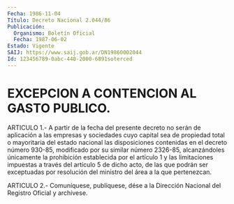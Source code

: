 ```yaml
---
Fecha: 1986-11-04
Título: Decreto Nacional 2.044/86
Publicación:
  Organismo: Boletín Oficial
  Fecha: 1987-06-02
Estado: Vigente
SAIJ: https://www.saij.gob.ar/DN19860002044
Id: 123456789-0abc-440-2000-6891soterced
---
```

# EXCEPCION A CONTENCION AL GASTO PUBLICO.

<a id="1"></a>
ARTICULO 1.- A partir de la fecha del presente decreto no serán de aplicación a las empresas y sociedades cuyo capital sea de propiedad total o mayoritaria del estado nacional las disposiciones contenidas en el decreto número 930-85, modificado por su similar número 2326-85, alcanzándoles únicamente la prohibición establecida por el artículo 1 y las limitaciones impuestas a través del artículo 5 de dicho acto, de las que podrán ser exceptuadas por resolución del ministro del área a la que pertenezcan.

<a id="2"></a>
ARTICULO 2.- Comuníquese, publíquese, dése a la Dirección Nacional del Registro Oficial y archívese.